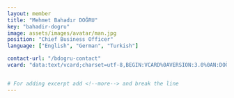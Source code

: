 ```yaml
---
layout: member
title: "Mehmet Bahadır DOĞRU"
key: "bahadir-dogru"
image: assets/images/avatar/man.jpg
position: "Chief Business Officer"
language: ["English", "German", "Turkish"]

contact-url: "/bdogru-contact"
vcard: "data:text/vcard;charset=utf-8,BEGIN:VCARD%0AVERSION:3.0%0AN:DOĞRU;Mehmet Bahadır;;;%0AFN:Mehmet Bahadır DOĞRU%0AORG:Mediterranean Agency%0ATITLE:Chief Business Officer%0ATEL;type=CELL:+905325866356%0AEMAIL:rights@mediterraneanagency.com%0AURL:https://mediterranean.agency/%0AEND:VCARD"


# For adding excerpt add <!--more--> and break the line
---
```


 
<!--more-->

